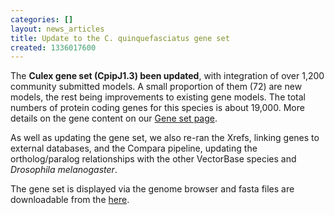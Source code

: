 ```yaml
---
categories: []
layout: news_articles
title: Update to the C. quinquefasciatus gene set
created: 1336017600
---
```

<p>The <b>Culex gene set (CpipJ1.3) been updated</b>, with integration of over 1,200 community submitted models. A small proportion of them (72) are new models, the rest being improvements to existing gene models. The total numbers of protein coding genes for this species is about 19,000. More details on the gene content on our <a href="/organisms/culex-quinquefasciatus/johannesburg-jhb/CpipJ1.3">Gene set page</a>.</p>
<p>As well as updating the gene set, we also re-ran the Xrefs, linking genes to external databases, and the Compara pipeline, updating the ortholog/paralog relationships with the other VectorBase species and <i>Drosophila melanogaster</i>.</p>
<p>The gene set is displayed via the genome browser and fasta files are downloadable from the <a href="/downloads/">here</a>.</p>
